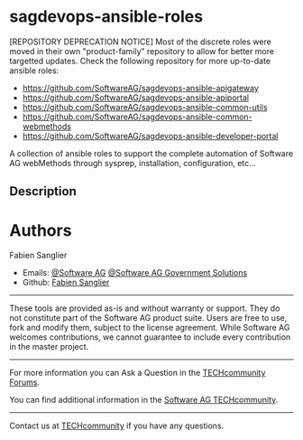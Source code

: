 # sagdevops-ansible-roles

[REPOSITORY DEPRECATION NOTICE] 
Most of the discrete roles were moved in their own "product-family" repository to allow for better more targetted updates. Check the following repository for more up-to-date ansible roles:
 - https://github.com/SoftwareAG/sagdevops-ansible-apigateway
 - https://github.com/SoftwareAG/sagdevops-ansible-apiportal
 - https://github.com/SoftwareAG/sagdevops-ansible-common-utils
 - https://github.com/SoftwareAG/sagdevops-ansible-common-webmethods
 - https://github.com/SoftwareAG/sagdevops-ansible-developer-portal


A collection of ansible roles to support the complete automation of Software AG webMethods through sysprep, installation, configuration, etc...

## Description

# Authors
Fabien Sanglier
- Emails: [@Software AG](mailto:fabien.sanglier@softwareag.com) [@Software AG Government Solutions](mailto:fabien.sanglier@softwareaggov.com)
- Github: [Fabien Sanglier](https://github.com/lanimall)

______________________
These tools are provided as-is and without warranty or support. They do not constitute part of the Software AG product suite. Users are free to use, fork and modify them, subject to the license agreement. While Software AG welcomes contributions, we cannot guarantee to include every contribution in the master project.
_____________
For more information you can Ask a Question in the [TECHcommunity Forums](http://tech.forums.softwareag.com/techjforum/forums/list.page?product=webmethods).

You can find additional information in the [Software AG TECHcommunity](http://techcommunity.softwareag.com/home/-/product/name/webmethods).
_____________
Contact us at [TECHcommunity](mailto:technologycommunity@softwareag.com?subject=Github/SoftwareAG) if you have any questions.
